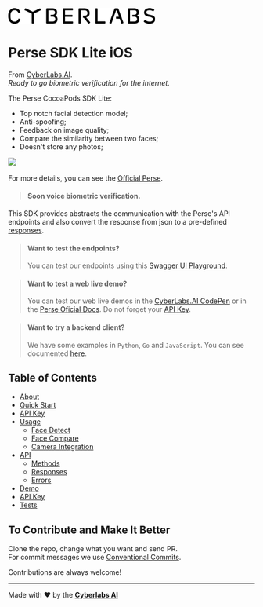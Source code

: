 <img src="https://raw.githubusercontent.com/cyberlabsai/perse-sdk-lite-ios/main/assets/logo_cyberlabs.png" width="300" />

# Perse SDK Lite iOS
From [CyberLabs.AI](https://cyberlabs.ai/).  
_Ready to go biometric verification for the internet._

The Perse CocoaPods SDK Lite:
* Top notch facial detection model;
* Anti-spoofing;
* Feedback on image quality;
* Compare the similarity between two faces;
* Doesn't store any photos;

<img src="https://raw.githubusercontent.com/cyberlabsai/perse-sdk-lite-ios/main/assets/anti_spoof.gif" width="300" />

For more details, you can see the [Official Perse](https://www.getperse.com/).

> #### Soon voice biometric verification.

This SDK provides abstracts the communication with the Perse's API endpoints and also convert the response from json to a pre-defined [responses](https://github.com/cyberlabsai/perse-sdk-lite-ios/wiki/4.-API#responses).

> #### Want to test the endpoints?
> You can test our endpoints using this [Swagger UI Playground](https://api.getperse.com/swagger/).

> #### Want to test a web live demo?
> You can test our web live demos in the [CyberLabs.AI CodePen](https://codepen.io/cyberlabsai) or in the [Perse Oficial Docs](https://docs.getperse.com/sdk-js/demo.html#authentication-demo
). Do not forget your [API Key](https://github.com/cyberlabsai/perse-sdk-lite-ios/wiki/2.-API-Key).

> #### Want to try a backend client?
> We have some examples in `Python`, `Go` and `JavaScript`.
> You can see documented [here](https://docs.getperse.com/face-api/#introduction).

## Table of Contents

* [About](https://github.com/cyberlabsai/perse-sdk-lite-ios/wiki)
* [Quick Start](https://github.com/cyberlabsai/perse-sdk-lite-ios/wiki/1.-Quick-Start)
* [API Key](https://github.com/cyberlabsai/perse-sdk-lite-ios/wiki/2.-API-Key)
* [Usage](https://github.com/cyberlabsai/perse-sdk-lite-ios/wiki/3.-Usage)
  * [Face Detect](https://github.com/cyberlabsai/perse-sdk-lite-ios/wiki/3.-Usage#face-detect)
  * [Face Compare](https://github.com/cyberlabsai/perse-sdk-lite-ios/wiki/3.-Usage#face-compare)
  * [Camera Integration](https://github.com/cyberlabsai/perse-sdk-lite-ios/wiki/3.-Usage#camera-integration)
* [API](https://github.com/cyberlabsai/perse-sdk-lite-ios/wiki/4.-API)
  * [Methods](https://github.com/cyberlabsai/perse-sdk-lite-ios/wiki/4.-API#methods)
  * [Responses](https://github.com/cyberlabsai/perse-sdk-lite-ios/wiki/4.-API#responses)
  * [Errors](https://github.com/cyberlabsai/perse-sdk-lite-ios/wiki/4.-API#errors)
* [Demo](https://github.com/cyberlabsai/perse-sdk-lite-ios/wiki/5.-Demo)
* [API Key](https://github.com/cyberlabsai/perse-sdk-lite-ios/wiki/4.-API)
* [Tests](https://github.com/cyberlabsai/perse-sdk-lite-ios/wiki/6.-Tests)  
  
## To Contribute and Make It Better

Clone the repo, change what you want and send PR.  
For commit messages we use <a href="https://www.conventionalcommits.org/">Conventional Commits</a>.

Contributions are always welcome!

---

Made with ❤  by the [**Cyberlabs AI**](https://cyberlabs.ai/)
